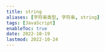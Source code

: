 ```yaml
---
title: string
aliases: [字符串类型, 字符串, string]
tags: [JavaScript]
enableToc: true
date: 2022-10-19
lastmod: 2022-10-24
---
```

